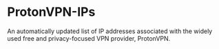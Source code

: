 # ProtonVPN-IPs
An automatically updated list of IP addresses associated with the widely used free and privacy-focused VPN provider, ProtonVPN.
